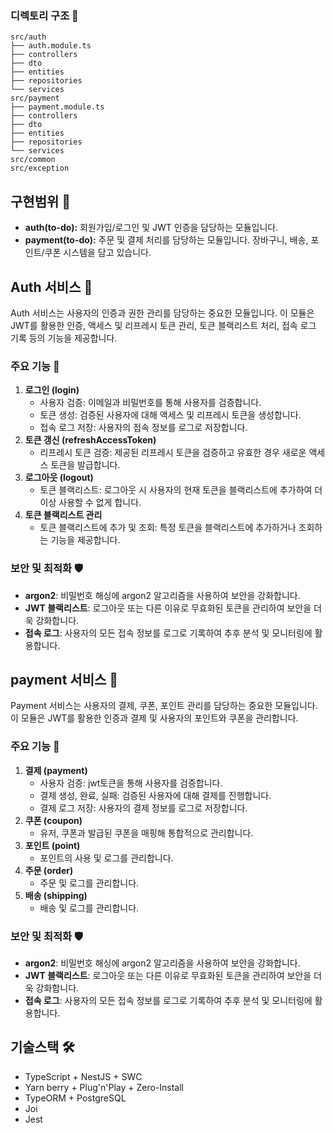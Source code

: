 ### 디렉토리 구조 📂

```plaintext
src/auth
├── auth.module.ts
├── controllers
├── dto
├── entities
├── repositories
└── services
src/payment
├── payment.module.ts
├── controllers
├── dto
├── entities
├── repositories
└── services
src/common
src/exception
```

## 구현범위 🚀

- **auth(to-do):** 회원가입/로그인 및 JWT 인증을 담당하는 모듈입니다.
- **payment(to-do):** 주문 및 결제 처리를 담당하는 모듈입니다. 장바구니, 배송, 포인트/쿠폰 시스템을 담고 있습니다.

## Auth 서비스 🔐

Auth 서비스는 사용자의 인증과 권한 관리를 담당하는 중요한 모듈입니다. 이 모듈은 JWT를 활용한 인증, 액세스 및 리프레시 토큰 관리, 토큰 블랙리스트 처리, 접속 로그 기록 등의 기능을 제공합니다.

### 주요 기능 🚀
1. **로그인 (login)**
   - 사용자 검증: 이메일과 비밀번호를 통해 사용자를 검증합니다. 
   - 토큰 생성: 검증된 사용자에 대해 액세스 및 리프레시 토큰을 생성합니다. 
   - 접속 로그 저장: 사용자의 접속 정보를 로그로 저장합니다.
2. **토큰 갱신 (refreshAccessToken)**
   - 리프레시 토큰 검증: 제공된 리프레시 토큰을 검증하고 유효한 경우 새로운 액세스 토큰을 발급합니다.
3. **로그아웃 (logout)**
   - 토큰 블랙리스트: 로그아웃 시 사용자의 현재 토큰을 블랙리스트에 추가하여 더 이상 사용할 수 없게 합니다. 
4. **토큰 블랙리스트 관리**
   - 토큰 블랙리스트에 추가 및 조회: 특정 토큰을 블랙리스트에 추가하거나 조회하는 기능을 제공합니다.

### 보안 및 최적화 🛡️
- **argon2**: 비밀번호 해싱에 argon2 알고리즘을 사용하여 보안을 강화합니다.
- **JWT 블랙리스트**: 로그아웃 또는 다른 이유로 무효화된 토큰을 관리하여 보안을 더욱 강화합니다.
- **접속 로그**: 사용자의 모든 접속 정보를 로그로 기록하여 추후 분석 및 모니터링에 활용합니다.

## payment 서비스 🔐

Payment 서비스는 사용자의 결제, 쿠폰, 포인트 관리를 담당하는 중요한 모듈입니다. 이 모듈은 JWT를 활용한 인증과 결제 및 사용자의 포인트와 쿠폰을 관리합니다. 

### 주요 기능 🚀
1. **결제 (payment)**
   - 사용자 검증: jwt토큰을 통해 사용자를 검증합니다. 
   - 결제 생성, 완료, 실패: 검증된 사용자에 대해 결제를 진행합니다. 
   - 결제 로그 저장: 사용자의 결제 정보를 로그로 저장합니다.
2. **쿠폰 (coupon)**
   - 유저, 쿠폰과 발급된 쿠폰을 매핑해 통합적으로 관리합니다.
3. **포인트 (point)**
   - 포인트의 사용 및 로그를 관리합니다.
4. **주문 (order)**
   - 주문 및 로그를 관리합니다.
5. **배송 (shipping)**
   - 배송 및 로그를 관리합니다.

### 보안 및 최적화 🛡️
- **argon2**: 비밀번호 해싱에 argon2 알고리즘을 사용하여 보안을 강화합니다.
- **JWT 블랙리스트**: 로그아웃 또는 다른 이유로 무효화된 토큰을 관리하여 보안을 더욱 강화합니다.
- **접속 로그**: 사용자의 모든 접속 정보를 로그로 기록하여 추후 분석 및 모니터링에 활용합니다.

## 기술스택 🛠️

- TypeScript + NestJS + SWC
- Yarn berry + Plug'n'Play + Zero-Install
- TypeORM + PostgreSQL
- Joi
- Jest
